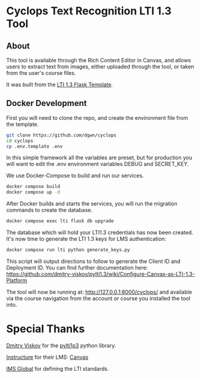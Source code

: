 # Cyclops Text Recognition LTI 1.3 Tool

## About

This tool is available through the Rich Content Editor in Canvas, and allows users to extract text from images, either uploaded through the tool, or taken from the user's course files.

It was built from the [LTI 1.3 Flask Template](https://github.com/ucfopen/lti-13-template-flask).

## Docker Development

First you will need to clone the repo, and create the environment file from the template.

```sh
git clone https://github.com/dgwn/cyclops
cd cyclops
cp .env.template .env

```

In this simple framework all the variables are preset, but for production you will want to edit the .env environment variables DEBUG and SECRET_KEY.

We use Docker-Compose to build and run our services.

```sh
docker compose build
docker compose up -d
```

After Docker builds and starts the services, you will run the migration commands to create the database.

```sh
docker compose exec lti flask db upgrade
```

The database which will hold your LTI1.3 credentials has now been created. It's now time to generate the LTI 1.3 keys for LMS authentication:

```sh
docker compose run lti python generate_keys.py
```

This script will output directions to follow to generate the Client ID and Deployment ID. You can find further documentation here: <https://github.com/dmitry-viskov/pylti1.3/wiki/Configure-Canvas-as-LTI-1.3-Platform>

The tool will now be running at: <http://127.0.0.1:8000/cyclops/> and available via the course navigation from the account or course you installed the tool into.

# Special Thanks

[Dmitry Viskov](https://github.com/dmitry-viskov/) for the [pylti1p3](https://github.com/dmitry-viskov/pylti1.3/) python library.

[Instructure](https://github.com/instructure/) for their LMS: [Canvas](https://github.com/instructure/canvas-lms)

[IMS Global](https://imsglobal.org) for defining the LTI standards.
